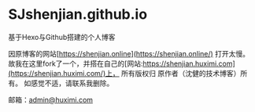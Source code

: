 # SJshenjian.github.io
基于Hexo与Github搭建的个人博客

因原博客的网站[https://shenjian.online](https://shenjian.online/) 打开太慢。故我在这里fork了一个，并搭在自己的[网站:https://shenjian.huximi.com](https://shenjian.huximi.com/)上，
所有版权归 原作者（沈健的技术博客）所有。
如感觉不适，请联系我删除。

邮箱：admin@huximi.com
